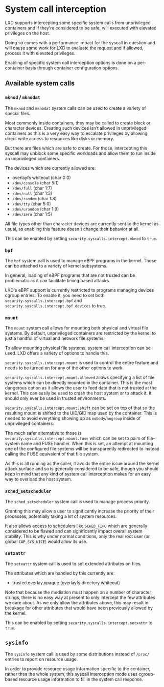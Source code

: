 # System call interception

LXD supports intercepting some specific system calls from unprivileged
containers and if they're considered to be safe, will executed with
elevated privileges on the host.

Doing so comes with a performance impact for the syscall in question and
will cause some work for LXD to evaluate the request and if allowed,
process it with elevated privileges.

Enabling of specific system call interception options is done on a
per-container basis through container configuration options.

## Available system calls

### `mknod` / `mknodat`

The `mknod` and `mknodat` system calls can be used to create a variety of special files.

Most commonly inside containers, they may be called to create block or character devices.
Creating such devices isn't allowed in unprivileged containers as this
is a very easy way to escalate privileges by allowing direct write
access to resources like disks or memory.

But there are files which are safe to create. For those, intercepting
this syscall may unblock some specific workloads and allow them to run
inside an unprivileged containers.

The devices which are currently allowed are:

 - overlayfs whiteout (char 0:0)
 - `/dev/console` (char 5:1)
 - `/dev/full` (char 1:7)
 - `/dev/null` (char 1:3)
 - `/dev/random` (char 1:8)
 - `/dev/tty` (char 5:0)
 - `/dev/urandom` (char 1:9)
 - `/dev/zero` (char 1:5)

All file types other than character devices are currently sent to the
kernel as usual, so enabling this feature doesn't change their behavior
at all.

This can be enabled by setting `security.syscalls.intercept.mknod` to `true`.

### `bpf`

The `bpf` system call is used to manage eBPF programs in the kernel.
Those can be attached to a variety of kernel subsystems.

In general, loading of eBPF programs that are not trusted can be problematic as it
can facilitate timing based attacks.

LXD's eBPF support is currently restricted to programs managing devices
cgroup entries. To enable it, you need to set both
`security.syscalls.intercept.bpf` and
`security.syscalls.intercept.bpf.devices` to true.

### `mount`

The `mount` system call allows for mounting both physical and virtual file systems.
By default, unprivileged containers are restricted by the kernel to just
a handful of virtual and network file systems.

To allow mounting physical file systems, system call interception can be used.
LXD offers a variety of options to handle this.

`security.syscalls.intercept.mount` is used to control the entire
feature and needs to be turned on for any of the other options to work.

`security.syscalls.intercept.mount.allowed` allows specifying a list of
file systems which can be directly mounted in the container. This is the
most dangerous option as it allows the user to feed data that is not trusted at
the kernel. This can easily be used to crash the host system or to
attack it. It should only ever be used in trusted environments.

`security.syscalls.intercept.mount.shift` can be set on top of that so
the resulting mount is shifted to the UID/GID map used by the container.
This is needed to avoid everything showing up as `nobody`/`nogroup` inside
of unprivileged containers.


The much safer alternative to those is
`security.syscalls.intercept.mount.fuse` which can be set to pairs of
file-system name and FUSE handler. When this is set, an attempt at
mounting one of the configured file systems will be transparently
redirected to instead calling the FUSE equivalent of that file system.

As this is all running as the caller, it avoids the entire issue around
the kernel attack surface and so is generally considered to be safe,
though you should keep in mind that any kind of system call interception
makes for an easy way to overload the host system.

### `sched_setscheduler`

The `sched_setscheduler` system call is used to manage process priority.

Granting this may allow a user to significantly increase the priority of
their processes, potentially taking a lot of system resources.

It also allows access to schedulers like `SCHED_FIFO` which are generally
considered to be flawed and can significantly impact overall system
stability. This is why under normal conditions, only the real root user
(or global `CAP_SYS_NICE`) would allow its use.

### `setxattr`

The `setxattr` system call is used to set extended attributes on files.

The attributes which are handled by this currently are:

 - trusted.overlay.opaque (overlayfs directory whiteout)

Note that because the mediation must happen on a number of character
strings, there is no easy way at present to only intercept the few
attributes we care about. As we only allow the attributes above, this
may result in breakage for other attributes that would have been
previously allowed by the kernel.

This can be enabled by setting `security.syscalls.intercept.setxattr` to `true`.

## `sysinfo`

The `sysinfo` system call is used by some distributions instead of `/proc/` entries to report on resource usage.

In order to provide resource usage information specific to the container, rather than the whole system, this
syscall interception mode uses cgroup-based resource usage information to fill in the system call response.
